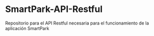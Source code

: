 # SmartPark-API-Restful
Repositorio para el API Restful necesaria para el funcionamiento de la aplicación SmartPark
